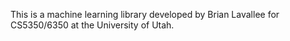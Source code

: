 This is a machine learning library developed by Brian Lavallee for CS5350/6350 at the University of Utah.
